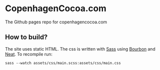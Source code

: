 # CopenhagenCocoa.com

The Github pages repo for copenhagencocoa.com

## How to build?

The site uses static HTML. The css is written with <a href="http://sass-lang.com">Sass</a> using <a href="http://bourbon.io">Bourbon</a> and <a href="http://neat.bourbon.io">Neat</a>. To recompile run:

```shell
sass --watch assets/css/main.scss:assets/css/main.css
```
